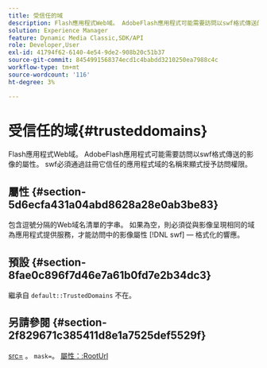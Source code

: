 ```yaml
---
title: 受信任的域
description: Flash應用程式Web域。 AdobeFlash應用程式可能需要訪問以swf格式傳送的影像的屬性。 swf必須通過註冊它信任的應用程式域的名稱來顯式授予訪問權限。
solution: Experience Manager
feature: Dynamic Media Classic,SDK/API
role: Developer,User
exl-id: 41794f62-6140-4e54-9de2-908b20c51b37
source-git-commit: 8454991568374ecd1c4babdd3210250ea7988c4c
workflow-type: tm+mt
source-wordcount: '116'
ht-degree: 3%

---
```


# 受信任的域{#trusteddomains}

Flash應用程式Web域。 AdobeFlash應用程式可能需要訪問以swf格式傳送的影像的屬性。 swf必須通過註冊它信任的應用程式域的名稱來顯式授予訪問權限。

## 屬性 {#section-5d6ecfa431a04abd8628a28e0ab3be83}

包含逗號分隔的Web域名清單的字串。 如果為空，則必須從與影像呈現相同的域為應用程式提供服務，才能訪問中的影像屬性 [!DNL swf] — 格式化的響應。

## 預設 {#section-8fae0c896f7d46e7a61b0fd7e2b34dc3}

繼承自 `default::TrustedDomains` 不在。

## 另請參閱 {#section-2f829671c385411d8e1a7525def5529f}

[src=](../../../../../ir-api/http-protocol/image-rendering-api-ref/c-ir-http-protocol-ref/c-ir-http-protocol-command-reference/r-ir-src.md#reference-62c98abad22149d68d405ed6aaff8272) 。 `mask=`。 [屬性：:RootUrl](../../../../../ir-api/material-cat/image-rendering-api-ref/c-ir-material-catalog/c-ir-attributes-reference/r-ir-rooturl.md#reference-b8d706a573814802bd6794223cc78402)
